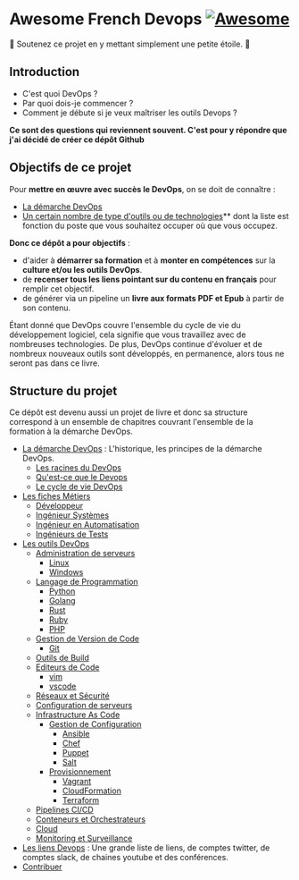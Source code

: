 # Awesome French Devops [![Awesome](https://cdn.rawgit.com/sindresorhus/awesome/d7305f38d29fed78fa85652e3a63e154dd8e8829/media/badge.svg)](https://github.com/sindresorhus/awesome)
🚩 Soutenez ce projet en y mettant simplement une petite étoile. 🌟

## Introduction

* C'est quoi DevOps ?
* Par quoi dois-je commencer ?
* Comment je débute si je veux maîtriser les outils Devops ?

**Ce sont des questions qui reviennent souvent. C'est pour y répondre que
j'ai décidé de créer ce dépôt Github**

## Objectifs de ce projet

Pour **mettre en œuvre avec succès le DevOps**, on se doit de connaître :

* [La démarche DevOps](demarche-devops/)
* [Un certain nombre de type d'outils ou de technologies](outils/)** dont la
  liste est fonction du poste que vous souhaitez occuper où que vous occupez.

**Donc ce dépôt a pour objectifs** :

* d'aider à **démarrer sa formation** et à **monter en compétences** sur la
  **culture et/ou les outils DevOps**.
* de **recenser tous les liens pointant sur du contenu en français** pour
  remplir cet objectif.
* de générer via un pipeline un **livre aux formats PDF et Epub** à partir de
  son contenu.

Étant donné que DevOps couvre l'ensemble du cycle de vie du développement
logiciel, cela signifie que vous travaillez avec de nombreuses technologies. De
plus, DevOps continue d'évoluer et de nombreux nouveaux outils sont développés,
en permanence, alors tous ne seront pas dans ce livre.

## Structure du projet

Ce dépôt est devenu aussi un projet de livre et donc sa structure correspond à
un ensemble de chapitres couvrant l'ensemble de la formation à la démarche
DevOps.

* [La démarche DevOps](demarche-devops/README.md) : L'historique, les principes de la démarche
  DevOps.
  * [Les racines du DevOps](demarche-devops/racine/README.md)
  * [Qu'est-ce que le Devops](demarche-devops/introduction/README.md)
  * [Le cycle de vie DevOps](demarche-devops/cycle/README.md)
* [Les fiches Métiers](metiers/README.md)
  * [Développeur](metiers/developpeur/README.md)
  * [Ingénieur Systèmes](metiers/systeme/README.md)
  * [Ingénieur en Automatisation](metiers/automate/README.md)
  * [Ingénieurs de Tests](metiers/tests/README.md)
* [Les outils DevOps](outils/README.md)
  * [Administration de serveurs](outils/admin-serveurs/README.md)
    * [Linux](outils/admin-serveurs/linux/README.md)
    * [Windows](outils/admin-serveurs/windows/README.md)
  * [Langage de Programmation](outils/langages-programmation/README.md)
    * [Python](outils/langages-programmation/python/README.md)
    * [Golang](outils/langages-programmation/golang/README.md)
    * [Rust](outils/langages-programmation/rust/README.md)
    * [Ruby](outils/langages-programmation/ruby/README.md)
    * [PHP](outils/langages-programmation/php/README.md)
  * [Gestion de Version de Code](outils/gestion-version-code/README.md)
    * [Git](outils/langages-programmation/git/README.md)
  * [Outils de Build](outils/build/README.md)
  * [Editeurs de Code](outils/editeurs/README.md)
    * [vim](outils/editeurs/vim/README.md)
    * [vscode](outils/editeurs/vscode/README.md)
  * [Réseaux et Sécurité](outils/reseau-securite/README.md)
  * [Configuration de serveurs](outils/configuration-serveurs/README.md)
  * [Infrastructure As Code](outils/infra-as-code/README.md)
    * [Gestion de Configuration](outils/infra-as-code/gestion-configuration/README.md)
      * [Ansible](outils/infra-as-code/gestion-configuration/ansible/README.md)
      * [Chef](outils/infra-as-code/gestion-configuration/chef/README.md)
      * [Puppet](outils/infra-as-code/gestion-configuration/puppet/README.md)
      * [Salt](outils/infra-as-code/gestion-configuration/salt/README.md)
    * [Provisionnement](outils/infra-as-code/provision/README.md)
      * [Vagrant](outils/infra-as-code/provision/vagrant/README.md)
      * [CloudFormation](outils/infra-as-code/provision/cloudformation/README.md)
      * [Terraform](outils/infra-as-code/provision/terraform/README.md)
  * [Pipelines CI/CD](outils/ci-cd/README.md)
  * [Conteneurs et Orchestrateurs](outils/conteneur-orchestration/README.md)
  * [Cloud](outils/cloud/README.md)
  * [Monitoring et Surveillance](outils/surveillance/README.md)
* [Les liens Devops](bookmarks/README.md) : Une grande liste de liens, de comptes
  twitter, de comptes slack, de chaines youtube et des conférences.
* [Contribuer](contribute/README.md)
